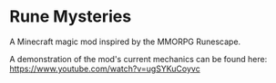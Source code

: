 # Rune Mysteries
A Minecraft magic mod inspired by the MMORPG Runescape.

A demonstration of the mod's current mechanics can be found here:
https://www.youtube.com/watch?v=ugSYKuCoyvc
